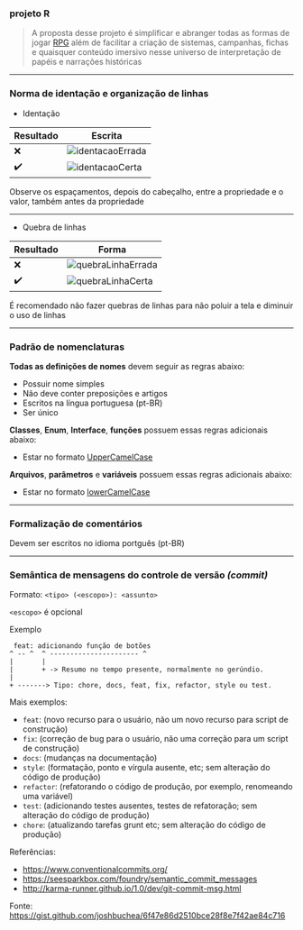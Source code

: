 ### projeto R  
  
> A proposta desse projeto é simplificar e abranger todas as formas de jogar [RPG](https://pt.wikipedia.org/wiki/Role-playing_game) além de facilitar a criação de sistemas, campanhas, fichas e quaisquer conteúdo imersivo nesse universo de interpretação de papéis e narrações históricas  
  
---  
  
### Norma de identação e organização de linhas  
  
- Identação  
  
| Resultado | Escrita |
| --- | --- |
| ❌ | ![identacaoErrada](https://i.imgur.com/1aU9IC5.png) |
| ✔️ | ![identacaoCerta](https://i.imgur.com/nR0Ql7L.png) |
  
Observe os espaçamentos, depois do cabeçalho, entre a propriedade e o valor, também antes da propriedade 
  
---  
  
- Quebra de linhas  
  
| Resultado | Forma |
| --- | --- |
| ❌ | ![quebraLinhaErrada](https://i.imgur.com/UTfOCn0.png) |
| ✔️ | ![quebraLinhaCerta](https://i.imgur.com/RXUmgTl.png) |
  
É recomendado não fazer quebras de linhas para não poluir a tela e diminuir o uso de linhas  
  
---  
  
### Padrão de nomenclaturas   
  
**Todas as definições de nomes** devem seguir as regras abaixo:  
- Possuir nome simples  
- Não deve conter preposições e artigos  
- Escritos na língua portuguesa (pt-BR)  
- Ser único  
  
**Classes**, **Enum**, **Interface**, **funções** possuem essas regras adicionais abaixo:
- Estar no formato [UpperCamelCase](https://pt.wikipedia.org/wiki/CamelCase)  
  
**Arquivos**, **parâmetros** e **variáveis** possuem essas regras adicionais abaixo:  
- Estar no formato [lowerCamelCase](https://pt.wikipedia.org/wiki/CamelCase)  
  
---  
  
### Formalização de comentários    
  
Devem ser escritos no idioma portguês (pt-BR)
  
---  
  
### Semântica de mensagens do controle de versão _(commit)_  

Formato: `<tipo> (<escopo>): <assunto>`

`<escopo>` é opcional

Exemplo

```
 feat: adicionando função de botões
^ -- ^  ^ ---------------------- ^
|       |
|       + -> Resumo no tempo presente, normalmente no gerúndio.
|
+ -------> Tipo: chore, docs, feat, fix, refactor, style ou test.
```

Mais exemplos:

- `feat`: (novo recurso para o usuário, não um novo recurso para script de construção)
- `fix`: (correção de bug para o usuário, não uma correção para um script de construção)
- `docs`: (mudanças na documentação)
- `style`: (formatação, ponto e vírgula ausente, etc; sem alteração do código de produção)
- `refactor`: (refatorando o código de produção, por exemplo, renomeando uma variável)
- `test`: (adicionando testes ausentes, testes de refatoração; sem alteração do código de produção)
- `chore`: (atualizando tarefas grunt etc; sem alteração do código de produção)

Referências:

- https://www.conventionalcommits.org/
- https://seesparkbox.com/foundry/semantic_commit_messages
- http://karma-runner.github.io/1.0/dev/git-commit-msg.html

Fonte: https://gist.github.com/joshbuchea/6f47e86d2510bce28f8e7f42ae84c716
